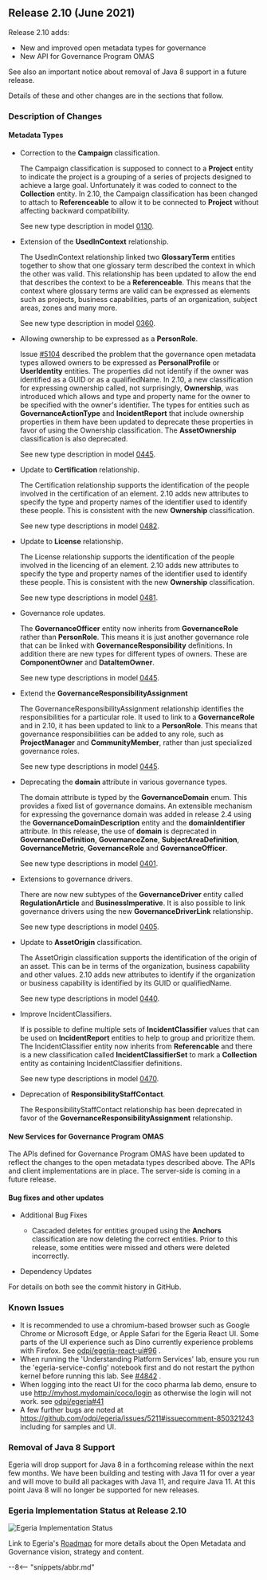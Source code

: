<!-- SPDX-License-Identifier: CC-BY-4.0 -->
<!-- Copyright Contributors to the Egeria project. -->

## Release 2.10 (June 2021)

Release 2.10 adds:
* New and improved open metadata types for governance
* New API for Governance Program OMAS

See also an important notice about removal of Java 8 support in a future release.

Details of these and other changes are in the sections that follow.

### Description of Changes

#### Metadata Types

* Correction to the **Campaign** classification.

  The Campaign classification is supposed to connect to a **Project** entity to indicate the project
  is a grouping of a series of projects designed to achieve a large goal.  Unfortunately it was coded to connect to
  the **Collection** entity.  In 2.10, the Campaign classification has been changed to attach to **Referenceable**
  to allow it to be connected to **Project** without affecting backward compatibility.
  
  See new type description in model [0130](/types/1/0130-Projects.md).
  
* Extension of the **UsedInContext** relationship.

  The UsedInContext relationship linked two **GlossaryTerm** entities together to show that one glossary term described
  the context in which the other was valid.  This relationship has been updated to allow the end that describes
  the context to be a **Referenceable**.  This means that the context where glossary terms are valid can be expressed
  as elements such as projects, business capabilities, parts of an organization, subject areas, zones and many more.

  See new type description in model [0360](/types/3/0360-Contexts.md).
  
* Allowing ownership to be expressed as a **PersonRole**.

  Issue [#5104](https://github.com/odpi/egeria/issues/5104) described the problem that the
  governance open metadata types allowed owners to be expressed as **PersonalProfile** or **UserIdentity**
  entities.
  The properties did not identify if the owner was identified as a GUID or as a qualifiedName.
  In 2.10, a new classification for expressing ownership called, not surprisingly, **Ownership**,
  was introduced which allows and type and property name for the owner to be specified with the
  owner's identifier.  The types for entities such as **GovernanceActionType** and **IncidentReport** that include
  ownership properties in them have been updated to deprecate these properties in favor of using
  the Ownership classification.  The **AssetOwnership** classification is also deprecated.

  See new type description in model [0445](/types/4/0445-Governance-Roles.md).

* Update to **Certification** relationship.

  The Certification relationship supports the identification of the people involved in the certification of an element.  2.10 adds
  new attributes to specify the type and property names of the identifier used to identify these people.
  This is consistent with the new **Ownership** classification.
  
  See new type descriptions in model [0482](/types/4/0482-Certifications.md).

* Update to **License** relationship.

  The License relationship supports the identification of the people involved in the licencing of an element.  2.10 adds
  new attributes to specify the type and property names of the identifier used to identify these people.
  This is consistent with the new **Ownership** classification.
  
  See new type descriptions in model [0481](/types/4/0481-Licenses.md).

* Governance role updates.

  The **GovernanceOfficer** entity now inherits from **GovernanceRole** rather than **PersonRole**.
  This means it is just another governance role that can be linked with **GovernanceResponsibility**
  definitions.  In addition there are new types for different types of owners.  These are **ComponentOwner**
  and **DataItemOwner**.

  See new type descriptions in model [0445](/types/4/0445-Governance-Roles.md).
  
* Extend the **GovernanceResponsibilityAssignment**

  The GovernanceResponsibilityAssignment relationship identifies the responsibilities for a particular role.
  It used to link to a **GovernanceRole** and in 2.10, it has been updated to link to a **PersonRole**.  This means
  that governance responsibilities can be added to any role, such as **ProjectManager** and **CommunityMember**,
  rather than just specialized governance roles.
  
  See new type descriptions in model [0445](/types/4/0445-Governance-Roles.md).

* Deprecating the **domain** attribute in various governance types.

  The domain attribute is typed by the **GovernanceDomain** enum.  This provides a fixed list of governance domains.
  An extensible mechanism for expressing the governance domain was added in release 2.4 using the
  **GovernanceDomainDescription** entity and the **domainIdentifier** attribute.
  In this release, the use of **domain** is deprecated in **GovernanceDefinition**,
  **GovernanceZone**, **SubjectAreaDefinition**, **GovernanceMetric**, **GovernanceRole** and **GovernanceOfficer**.
  
  See new type descriptions in model [0401](/types/4/0401-Governance-Definitions.md).

* Extensions to governance drivers.

  There are now new subtypes of the **GovernanceDriver** entity called **RegulationArticle** and
  **BusinessImperative**.  It is also possible to link governance drivers using the new
  **GovernanceDriverLink** relationship.
  
  See new type descriptions in model [0405](/types/4/0405-Governance-Drivers).

* Update to **AssetOrigin** classification.

  The AssetOrigin classification supports the identification of the origin of an asset.  This can be in terms of the
  organization, business capability and other values.  2.10 adds new attributes to identify if the
  organization or business capability is identified by its GUID or qualifiedName.
  
  See new type descriptions in model [0440](/types/4/0440-Organizational-Controls).

* Improve IncidentClassifiers.

  If is possible to define multiple sets of **IncidentClassifier** values that can be
  used on **IncidentReport** entities to help to group and prioritize them.  The IncidentClassifier entity
  now inherits from **Referencable** and there is a new classification called **IncidentClassifierSet**
  to mark a **Collection** entity as containing IncidentClassifier definitions.

  See new type descriptions in model [0470](/types/4/0470-Incident-Reporting).
  
* Deprecation of **ResponsibilityStaffContact**.

  The ResponsibilityStaffContact relationship has been deprecated in favor of the
  **GovernanceResponsibilityAssignment** relationship.

#### New Services for Governance Program OMAS

The APIs defined for Governance Program OMAS have been updated to reflect the changes
to the open metadata types described above.  The APIs and client implementations
are in place.  The server-side is coming in a future release.

#### Bug fixes and other updates

* Additional Bug Fixes

  * Cascaded deletes for entities grouped using the **Anchors** classification
    are now deleting the correct entities.  Prior to this release, some entities were
    missed and others were deleted incorrectly.
    
* Dependency Updates

For details on both see the commit history in GitHub.

### Known Issues

* It is recommended to use a chromium-based browser such as Google Chrome or Microsoft Edge, or Apple Safari for the Egeria React UI. Some parts of the UI experience such as Dino currently experience problems with Firefox. See [odpi/egeria-react-ui#96](https://github.com/odpi/egeria-react-ui/issues/96) .
* When running the 'Understanding Platform Services' lab, ensure you run the 'egeria-service-config' notebook first and do not restart the python kernel before running this lab. See [#4842](https://github.com/odpi/egeria/issues/4842) .
* When logging into the react UI for the coco pharma lab demo, ensure to use http://myhost.mydomain/coco/login as otherwise the login will not work. see [odpi/egeria#41](https://github.com/odpi/egeria-react-ui/issues/41)
* A few further bugs are noted at https://github.com/odpi/egeria/issues/5211#issuecomment-850321243 including for samples and UI.

### Removal of Java 8 Support

Egeria will drop support for Java 8 in a forthcoming release within the next
few months. We have been building and testing with Java 11 for over a year
and will move to build all packages with Java 11, and require Java 11. At this
point Java 8 will no longer be supported for new releases.

### Egeria Implementation Status at Release 2.10

![Egeria Implementation Status](functional-organization-showing-implementation-status-for-2.10.png)

Link to Egeria's [Roadmap](/release-notes/roadmap/) for more details about the
Open Metadata and Governance vision, strategy and content.


--8<-- "snippets/abbr.md"
